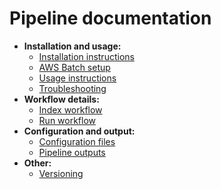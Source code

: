 # Pipeline documentation

- **Installation and usage:**
    - [Installation instructions](docs/installation.md)
    - [AWS Batch setup](docs/batch.md)
    - [Usage instructions](docs/usage.md)
    - [Troubleshooting](docs/troubleshooting.md)
- **Workflow details:**
    - [Index workflow](docs/index.md)
    - [Run workflow](docs/run.md)
- **Configuration and output:**
    - [Configuration files](docs/config.md)
    - [Pipeline outputs](docs/output.md)
- **Other:**
    - [Versioning](docs/versioning.md)

